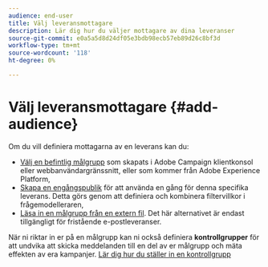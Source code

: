 ```yaml
---
audience: end-user
title: Välj leveransmottagare
description: Lär dig hur du väljer mottagare av dina leveranser
source-git-commit: e0a5a5d8d24df05e3bdb98ecb57eb89d26c8bf3d
workflow-type: tm+mt
source-wordcount: '118'
ht-degree: 0%

---
```



# Välj leveransmottagare {#add-audience}

Om du vill definiera mottagarna av en leverans kan du:

* [Välj en befintlig målgrupp](add-audience.md) som skapats i Adobe Campaign klientkonsol eller webbanvändargränssnitt, eller som kommer från Adobe Experience Platform,
* [Skapa en engångspublik](one-time-audience.md) för att använda en gång för denna specifika leverans. Detta görs genom att definiera och kombinera filtervillkor i frågemodelleraren,
* [Läsa in en målgrupp från en extern fil](file-audience.md). Det här alternativet är endast tillgängligt för fristående e-postleveranser.

När ni riktar in er på en målgrupp kan ni också definiera **kontrollgrupper** för att undvika att skicka meddelanden till en del av er målgrupp och mäta effekten av era kampanjer. [Lär dig hur du ställer in en kontrollgrupp](control-group.md)
